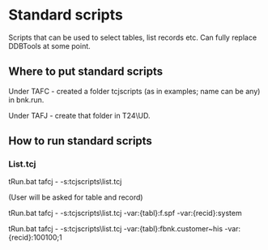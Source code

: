 #  Standard scripts

Scripts that can be used to select tables, list records etc. Can fully replace DDBTools at some point.

## Where to put standard scripts

Under TAFC - created a folder tcjscripts (as in examples; name can be any) in bnk.run.

Under TAFJ - create that folder in T24\UD.

## How to run standard scripts

### List.tcj
tRun.bat tafcj - -s:tcjscripts\list.tcj

(User will be asked for table and record)

tRun.bat tafcj - -s:tcjscripts\list.tcj -var:{tabl}:f.spf -var:{recid}:system

tRun.bat tafcj - -s:tcjscripts\list.tcj -var:{tabl}:fbnk.customer~his -var:{recid}:100100;1
